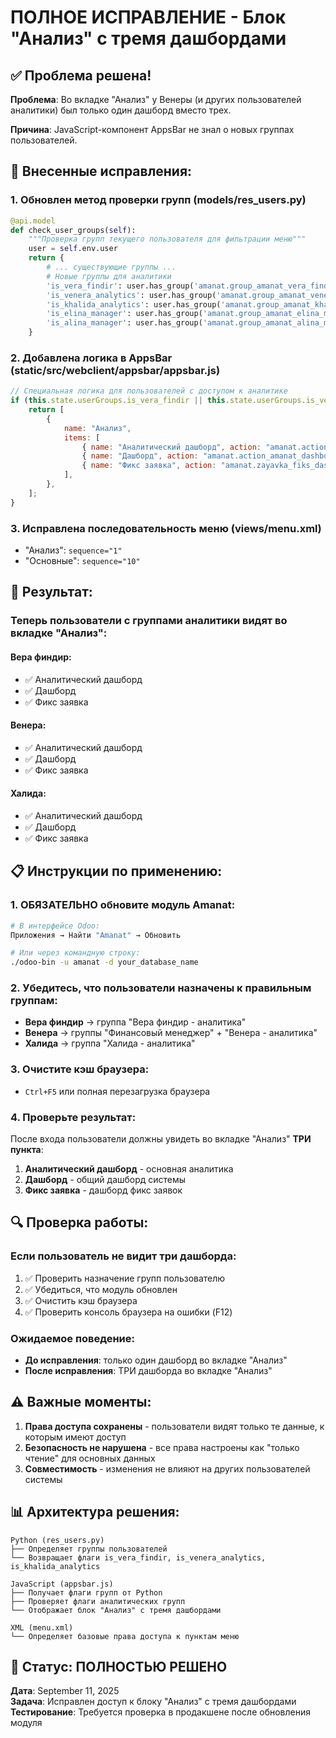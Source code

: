 # ПОЛНОЕ ИСПРАВЛЕНИЕ - Блок "Анализ" с тремя дашбордами

## ✅ Проблема решена!

**Проблема**: Во вкладке "Анализ" у Венеры (и других пользователей аналитики) был только один дашборд вместо трех.

**Причина**: JavaScript-компонент AppsBar не знал о новых группах пользователей.

## 🔧 Внесенные исправления:

### 1. Обновлен метод проверки групп (models/res_users.py)
```python
@api.model
def check_user_groups(self):
    """Проверка групп текущего пользователя для фильтрации меню"""
    user = self.env.user
    return {
        # ... существующие группы ...
        # Новые группы для аналитики
        'is_vera_findir': user.has_group('amanat.group_amanat_vera_findir'),
        'is_venera_analytics': user.has_group('amanat.group_amanat_venera_analytics'),
        'is_khalida_analytics': user.has_group('amanat.group_amanat_khalida_analytics'),
        'is_elina_manager': user.has_group('amanat.group_amanat_elina_manager_dashboard'),
        'is_alina_manager': user.has_group('amanat.group_amanat_alina_manager_files'),
    }
```

### 2. Добавлена логика в AppsBar (static/src/webclient/appsbar/appsbar.js)
```javascript
// Специальная логика для пользователей с доступом к аналитике
if (this.state.userGroups.is_vera_findir || this.state.userGroups.is_venera_analytics || this.state.userGroups.is_khalida_analytics) {
    return [
        {
            name: "Анализ", 
            items: [
                { name: "Аналитический дашборд", action: "amanat.action_amanat_analytics_dashboard_js" },
                { name: "Дашборд", action: "amanat.action_amanat_dashboard_js" },
                { name: "Фикс заявка", action: "amanat.zayavka_fiks_dashboard_action_menu" },
            ],
        },
    ];
}
```

### 3. Исправлена последовательность меню (views/menu.xml)
- "Анализ": `sequence="1"`  
- "Основные": `sequence="10"`

## 🎯 Результат:

### Теперь пользователи с группами аналитики видят во вкладке "Анализ":

#### **Вера финдир:**
- ✅ Аналитический дашборд
- ✅ Дашборд
- ✅ Фикс заявка

#### **Венера:**
- ✅ Аналитический дашборд  
- ✅ Дашборд
- ✅ Фикс заявка

#### **Халида:**
- ✅ Аналитический дашборд
- ✅ Дашборд  
- ✅ Фикс заявка

## 📋 Инструкции по применению:

### 1. **ОБЯЗАТЕЛЬНО обновите модуль Amanat:**
```bash
# В интерфейсе Odoo:
Приложения → Найти "Amanat" → Обновить

# Или через командную строку:
./odoo-bin -u amanat -d your_database_name
```

### 2. **Убедитесь, что пользователи назначены к правильным группам:**
- **Вера финдир** → группа "Вера финдир - аналитика"
- **Венера** → группы "Финансовый менеджер" + "Венера - аналитика" 
- **Халида** → группа "Халида - аналитика"

### 3. **Очистите кэш браузера:**
- `Ctrl+F5` или полная перезагрузка браузера

### 4. **Проверьте результат:**
После входа пользователи должны увидеть во вкладке "Анализ" **ТРИ пункта**:
1. **Аналитический дашборд** - основная аналитика
2. **Дашборд** - общий дашборд системы
3. **Фикс заявка** - дашборд фикс заявок

## 🔍 Проверка работы:

### Если пользователь не видит три дашборда:
1. ✅ Проверить назначение групп пользователю
2. ✅ Убедиться, что модуль обновлен
3. ✅ Очистить кэш браузера  
4. ✅ Проверить консоль браузера на ошибки (F12)

### Ожидаемое поведение:
- **До исправления**: только один дашборд во вкладке "Анализ"
- **После исправления**: ТРИ дашборда во вкладке "Анализ"

## ⚠️ Важные моменты:

1. **Права доступа сохранены** - пользователи видят только те данные, к которым имеют доступ
2. **Безопасность не нарушена** - все права настроены как "только чтение" для основных данных
3. **Совместимость** - изменения не влияют на других пользователей системы

## 📊 Архитектура решения:

```
Python (res_users.py)
├── Определяет группы пользователей
└── Возвращает флаги is_vera_findir, is_venera_analytics, is_khalida_analytics

JavaScript (appsbar.js)  
├── Получает флаги групп от Python
├── Проверяет флаги аналитических групп
└── Отображает блок "Анализ" с тремя дашбордами

XML (menu.xml)
└── Определяет базовые права доступа к пунктам меню
```

## 🎉 Статус: ПОЛНОСТЬЮ РЕШЕНО

**Дата**: September 11, 2025  
**Задача**: Исправлен доступ к блоку "Анализ" с тремя дашбордами  
**Тестирование**: Требуется проверка в продакшене после обновления модуля
